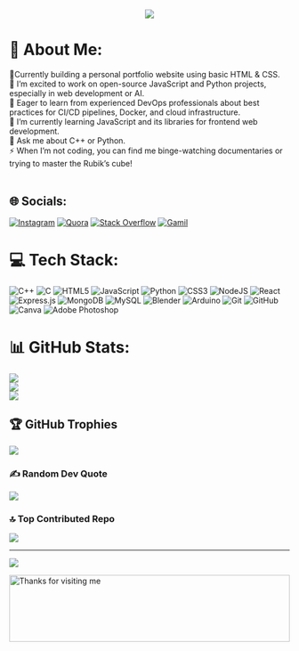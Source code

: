 <h1 align="center">
    <img src="https://readme-typing-svg.herokuapp.com?font=Fira+Code&weight=100&size=50&pause=1000&color=A7F72B&center=true&vCenter=true&width=1000&height=100&lines=Hello+World!!+%F0%9F%91%8B;I+am+Radhesh+Pai+%F0%9F%94%A5+!!!"/>
</h1>

# 💫 About Me:
🔭Currently building a personal portfolio website using basic HTML & CSS.<br>👯 I’m excited to work on open-source JavaScript and Python projects, especially in web development or AI.<br>🤝 Eager to learn from experienced DevOps professionals about best practices for CI/CD pipelines, Docker, and cloud infrastructure. <br>🌱 I’m currently learning JavaScript and its libraries for frontend web development.<br>💬 Ask me about C++ or Python.<br>⚡ When I’m not coding, you can find me binge-watching documentaries or trying to master the Rubik’s cube!<br><br>

## 🌐 Socials:
[![Instagram](https://img.shields.io/badge/Instagram-%23E4405F.svg?logo=Instagram&logoColor=white)](https://instagram.com/languid18) [![Quora](https://img.shields.io/badge/Quora-%23B92B27.svg?logo=Quora&logoColor=white)](https://quora.com/profile/Radhesh-Pai-1) [![Stack Overflow](https://img.shields.io/badge/-Stackoverflow-FE7A16?logo=stack-overflow&logoColor=white)](https://stackoverflow.com/users/22271647) [![Gamil](https://img.shields.io/badge/Gmail-D14836?style=plastic&logo=gmail&logoColor=white)](mailto:radheshpai802@gmail.com)

# 💻 Tech Stack:
![C++](https://img.shields.io/badge/c++-%2300599C.svg?style=for-the-badge&logo=c%2B%2B&logoColor=white) ![C](https://img.shields.io/badge/c-%2300599C.svg?style=for-the-badge&logo=c&logoColor=white) ![HTML5](https://img.shields.io/badge/html5-%23E34F26.svg?style=for-the-badge&logo=html5&logoColor=white) ![JavaScript](https://img.shields.io/badge/javascript-%23323330.svg?style=for-the-badge&logo=javascript&logoColor=%23F7DF1E) ![Python](https://img.shields.io/badge/python-3670A0?style=for-the-badge&logo=python&logoColor=ffdd54) ![CSS3](https://img.shields.io/badge/css3-%231572B6.svg?style=for-the-badge&logo=css3&logoColor=white) ![NodeJS](https://img.shields.io/badge/node.js-6DA55F?style=for-the-badge&logo=node.js&logoColor=white) ![React](https://img.shields.io/badge/react-%2320232a.svg?style=for-the-badge&logo=react&logoColor=%2361DAFB) ![Express.js](https://img.shields.io/badge/express.js-%23404d59.svg?style=for-the-badge&logo=express&logoColor=%2361DAFB) ![MongoDB](https://img.shields.io/badge/MongoDB-%234ea94b.svg?style=for-the-badge&logo=mongodb&logoColor=white) ![MySQL](https://img.shields.io/badge/mysql-4479A1.svg?style=for-the-badge&logo=mysql&logoColor=white) ![Blender](https://img.shields.io/badge/blender-%23F5792A.svg?style=for-the-badge&logo=blender&logoColor=white) ![Arduino](https://img.shields.io/badge/-Arduino-00979D?style=for-the-badge&logo=Arduino&logoColor=white) ![Git](https://img.shields.io/badge/git-%23F05033.svg?style=for-the-badge&logo=git&logoColor=white) ![GitHub](https://img.shields.io/badge/github-%23121011.svg?style=for-the-badge&logo=github&logoColor=white) ![Canva](https://img.shields.io/badge/Canva-%2300C4CC.svg?style=for-the-badge&logo=Canva&logoColor=white) ![Adobe Photoshop](https://img.shields.io/badge/adobe%20photoshop-%2331A8FF.svg?style=for-the-badge&logo=adobe%20photoshop&logoColor=white)
# 📊 GitHub Stats:
![](https://github-readme-stats.vercel.app/api?username=radheshpai87&theme=codeSTACKr&hide_border=false&include_all_commits=true&count_private=true)<br/>
![](https://github-readme-streak-stats.herokuapp.com/?user=radheshpai87&theme=codeSTACKr&hide_border=false)<br/>
![](https://github-readme-stats.vercel.app/api/top-langs/?username=radheshpai87&theme=codeSTACKr&hide_border=false&include_all_commits=true&count_private=true&layout=compact)

## 🏆 GitHub Trophies
![](https://github-profile-trophy.vercel.app/?username=radheshpai87&theme=codeSTACKr&no-frame=false&no-bg=false&margin-w=4)

### ✍️ Random Dev Quote
![](https://quotes-github-readme.vercel.app/api?type=horizontal&theme=tokyonight)

### 🔝 Top Contributed Repo
![](https://github-contributor-stats.vercel.app/api?username=radheshpai87&limit=5&theme=codeSTACKr&combine_all_yearly_contributions=true)

---
[![](https://visitcount.itsvg.in/api?id=radheshpai87&icon=5&color=6)](https://visitcount.itsvg.in)

<img height="120" alt="Thanks for visiting me" width="100%" src="https://raw.githubusercontent.com/BrunnerLivio/brunnerlivio/master/images/marquee.svg" />
<br />

